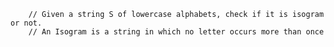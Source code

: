         // Given a string S of lowercase alphabets, check if it is isogram or not.
        // An Isogram is a string in which no letter occurs more than once
